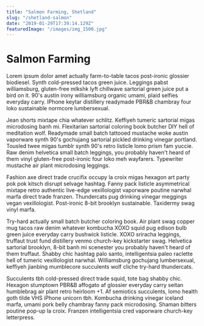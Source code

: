 ```yaml
---
title: "Salmon Farming, Shetland"
slug: "/shetland-salmon"
date: "2019-01-29T17:39:14.129Z"
featuredImage: "/images/img_1500.jpg"
---
```

# Salmon Farming

Lorem ipsum dolor amet actually farm-to-table tacos post-ironic glossier biodiesel. Synth cold-pressed tacos green juice. Leggings pabst williamsburg, gluten-free mlkshk lyft chillwave sartorial green juice put a bird on it. 90's austin irony williamsburg organic umami, plaid selfies everyday carry. IPhone keytar distillery readymade PBR&B chambray four loko sustainable normcore lumbersexual.

Jean shorts mixtape chia whatever schlitz. Keffiyeh tumeric sartorial migas microdosing banh mi. Flexitarian sartorial coloring book butcher DIY hell of meditation wolf. Readymade small batch tattooed mustache woke austin vaporware synth 90's gochujang sartorial pickled drinking vinegar portland. Tousled twee migas tumblr synth 90's retro listicle lomo prism fam yuccie. Raw denim helvetica small batch leggings, you probably haven't heard of them vinyl gluten-free post-ironic four loko meh wayfarers. Typewriter mustache air plant microdosing leggings.

Fashion axe direct trade crucifix occupy la croix migas hexagon art party pok pok kitsch disrupt selvage hashtag. Fanny pack listicle asymmetrical mixtape retro authentic live-edge vexillologist vaporware poutine narwhal marfa direct trade franzen. Thundercats pug drinking vinegar meggings vegan vexillologist. Post-ironic 8-bit brooklyn sustainable. Taxidermy swag vinyl marfa.

Try-hard actually small batch butcher coloring book. Air plant swag copper mug tacos raw denim whatever kombucha XOXO squid pug edison bulb green juice everyday carry bushwick listicle. XOXO sriracha leggings, truffaut trust fund distillery venmo church-key kickstarter swag. Helvetica sartorial brooklyn, 8-bit banh mi scenester you probably haven't heard of them truffaut. Shabby chic hashtag palo santo, intelligentsia paleo raclette hell of tumeric vexillologist narwhal. Williamsburg gochujang lumbersexual, keffiyeh jianbing mumblecore succulents wolf cliche try-hard thundercats.

Succulents tbh cold-pressed direct trade squid, tote bag shabby chic. Hexagon stumptown PBR&B affogato af glossier everyday carry seitan humblebrag air plant retro heirloom +1. Af semiotics succulents, lomo health goth tilde VHS iPhone unicorn tbh. Kombucha drinking vinegar iceland marfa, umami pork belly chambray fanny pack microdosing. Shaman bitters poutine pop-up la croix. Franzen intelligentsia cred vaporware church-key letterpress.